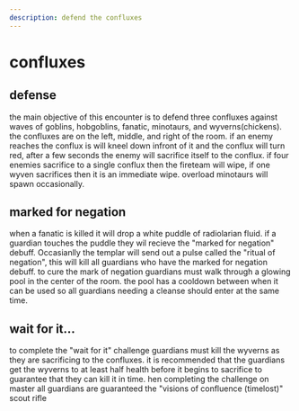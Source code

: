 ```yaml
---
description: defend the confluxes
---
```


# confluxes

## defense

the main objective of this encounter is to defend three confluxes against waves of goblins, hobgoblins, fanatic, minotaurs, and wyverns(chickens). the confluxes are on the left, middle, and right of the room. if an enemy reaches the conflux is will kneel down infront of it and the conflux will turn red, after a few seconds the enemy will sacrifice itself to the conflux. if four enemies sacrifice to a single conflux then the fireteam will wipe, if one wyven sacrifices then it is an immediate wipe. overload minotaurs will spawn occasionally.

## marked for negation

when a fanatic is killed it will drop a white puddle of radiolarian fluid. if a guardian touches the puddle they wil recieve the "marked for negation" debuff. Occasianlly the templar will send out a pulse called the "ritual of negation", this will kill all guardians who have the marked for negation debuff. to cure the mark of negation guardians must walk through a glowing pool in the center of the room. the pool has a cooldown between when it can be used so all guardians needing a cleanse should enter at the same time.

## wait for it... 

to complete the "wait for it" challenge guardians must kill the wyverns as they are sacrificing to the confluxes. it is recommended that the guardians get the wyverns to at least half health before it begins to sacrifice to guarantee that they can kill it in time. hen completing the challenge on master all guardians are guaranteed the "visions of confluence (timelost)" scout rifle